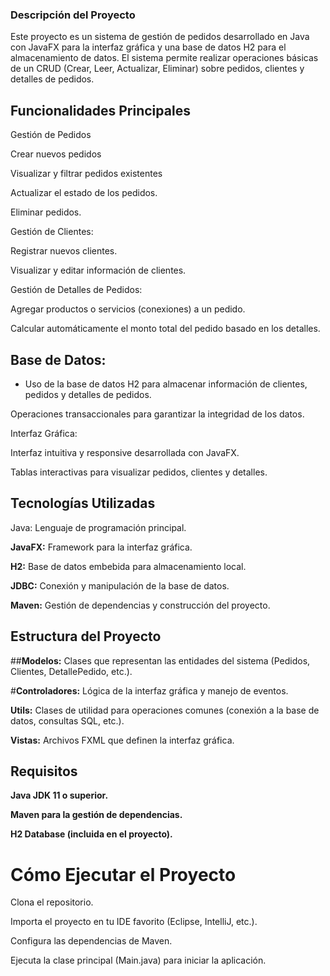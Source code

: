 ### Descripción del Proyecto
Este proyecto es un sistema de gestión de pedidos desarrollado en Java con JavaFX para la interfaz gráfica y una base de datos H2 para el almacenamiento de datos. El sistema permite realizar operaciones básicas de un CRUD (Crear, Leer, Actualizar, Eliminar) sobre pedidos, clientes y detalles de pedidos.

## Funcionalidades Principales
Gestión de Pedidos

Crear nuevos pedidos

Visualizar y filtrar pedidos existentes

Actualizar el estado de los pedidos.

Eliminar pedidos.

Gestión de Clientes:

Registrar nuevos clientes.

Visualizar y editar información de clientes.

Gestión de Detalles de Pedidos:

Agregar productos o servicios (conexiones) a un pedido.

Calcular automáticamente el monto total del pedido basado en los detalles.

## Base de Datos:

- Uso de la base de datos H2 para almacenar información de clientes, pedidos y detalles de pedidos.

Operaciones transaccionales para garantizar la integridad de los datos.

Interfaz Gráfica:

Interfaz intuitiva y responsive desarrollada con JavaFX.

Tablas interactivas para visualizar pedidos, clientes y detalles.

## Tecnologías Utilizadas
Java: Lenguaje de programación principal.

**JavaFX:** Framework para la interfaz gráfica.

**H2:** Base de datos embebida para almacenamiento local.

**JDBC:** Conexión y manipulación de la base de datos.

**Maven:** Gestión de dependencias y construcción del proyecto.

## Estructura del Proyecto
##**Modelos:** Clases que representan las entidades del sistema (Pedidos, Clientes, DetallePedido, etc.).

#**Controladores:** Lógica de la interfaz gráfica y manejo de eventos.

**Utils:** Clases de utilidad para operaciones comunes (conexión a la base de datos, consultas SQL, etc.).

**Vistas:** Archivos FXML que definen la interfaz gráfica.

## Requisitos
**Java JDK 11 o superior.**

**Maven para la gestión de dependencias.**

**H2 Database (incluida en el proyecto).**

# Cómo Ejecutar el Proyecto
Clona el repositorio.

Importa el proyecto en tu IDE favorito (Eclipse, IntelliJ, etc.).

Configura las dependencias de Maven.

Ejecuta la clase principal (Main.java) para iniciar la aplicación.
